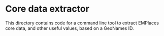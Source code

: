 # Core data extractor

This directory contains code for a command line tool to extract EMPlaces core data, and other useful values, based on a GeoNames ID.

